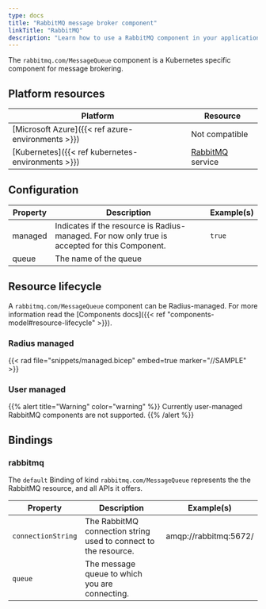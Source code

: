 ```yaml
---
type: docs
title: "RabbitMQ message broker component"
linkTitle: "RabbitMQ"
description: "Learn how to use a RabbitMQ component in your application"
---
```


The `rabbitmq.com/MessageQueue` component is a Kubernetes specific component for message brokering.

## Platform resources

| Platform | Resource |
|----------|----------|
| [Microsoft Azure]({{< ref azure-environments >}}) | Not compatible |
| [Kubernetes]({{< ref kubernetes-environments >}}) | [RabbitMQ](https://hub.docker.com/_/rabbitmq/) service |

## Configuration

| Property | Description | Example(s) |
|----------|-------------|---------|
| managed | Indicates if the resource is Radius-managed. For now only true is accepted for this Component.| `true`
| queue | The name of the queue

## Resource lifecycle

A `rabbitmq.com/MessageQueue` component can be Radius-managed. For more information read the [Components docs]({{< ref "components-model#resource-lifecycle" >}}).

### Radius managed

{{< rad file="snippets/managed.bicep" embed=true marker="//SAMPLE" >}}

### User managed

{{% alert title="Warning" color="warning" %}}
Currently user-managed RabbitMQ components are not supported.
{{% /alert %}}

## Bindings

### rabbitmq

The `default` Binding of kind `rabbitmq.com/MessageQueue` represents the the RabbitMQ resource, and all APIs it offers.

| Property | Description | Example(s) |
|----------|-------------|------------|
| `connectionString` | The RabbitMQ connection string used to connect to the resource. | amqp://rabbitmq:5672/ |
| `queue` | The message queue to which you are connecting.
